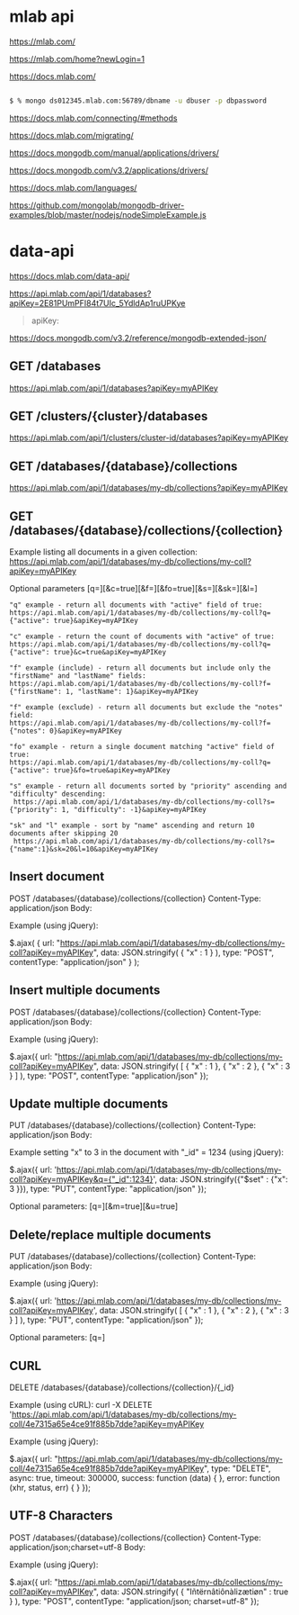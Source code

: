 # mlab api


https://mlab.com/

https://mlab.com/home?newLogin=1

https://docs.mlab.com/


```sh

$ % mongo ds012345.mlab.com:56789/dbname -u dbuser -p dbpassword

```

https://docs.mlab.com/connecting/#methods


https://docs.mlab.com/migrating/


https://docs.mongodb.com/manual/applications/drivers/

https://docs.mongodb.com/v3.2/applications/drivers/

https://docs.mlab.com/languages/

https://github.com/mongolab/mongodb-driver-examples/blob/master/nodejs/nodeSimpleExample.js


# data-api

https://docs.mlab.com/data-api/


https://api.mlab.com/api/1/databases?apiKey=2E81PUmPFI84t7UIc_5YdldAp1ruUPKye

> apiKey: 

https://docs.mongodb.com/v3.2/reference/mongodb-extended-json/

## GET /databases

https://api.mlab.com/api/1/databases?apiKey=myAPIKey

## GET /clusters/{cluster}/databases

https://api.mlab.com/api/1/clusters/cluster-id/databases?apiKey=myAPIKey

## GET /databases/{database}/collections

https://api.mlab.com/api/1/databases/my-db/collections?apiKey=myAPIKey

## GET /databases/{database}/collections/{collection}

Example listing all documents in a given collection:
https://api.mlab.com/api/1/databases/my-db/collections/my-coll?apiKey=myAPIKey

Optional parameters
[q=<query>][&c=true][&f=<fields>][&fo=true][&s=<order>][&sk=<skip>][&l=<limit>]


```code
"q" example - return all documents with "active" field of true:
https://api.mlab.com/api/1/databases/my-db/collections/my-coll?q={"active": true}&apiKey=myAPIKey

"c" example - return the count of documents with "active" of true:
https://api.mlab.com/api/1/databases/my-db/collections/my-coll?q={"active": true}&c=true&apiKey=myAPIKey

"f" example (include) - return all documents but include only the "firstName" and "lastName" fields:
https://api.mlab.com/api/1/databases/my-db/collections/my-coll?f={"firstName": 1, "lastName": 1}&apiKey=myAPIKey

"f" example (exclude) - return all documents but exclude the "notes" field:
https://api.mlab.com/api/1/databases/my-db/collections/my-coll?f={"notes": 0}&apiKey=myAPIKey

"fo" example - return a single document matching "active" field of true:
https://api.mlab.com/api/1/databases/my-db/collections/my-coll?q={"active": true}&fo=true&apiKey=myAPIKey

"s" example - return all documents sorted by "priority" ascending and "difficulty" descending:
 https://api.mlab.com/api/1/databases/my-db/collections/my-coll?s={"priority": 1, "difficulty": -1}&apiKey=myAPIKey

"sk" and "l" example - sort by "name" ascending and return 10 documents after skipping 20
 https://api.mlab.com/api/1/databases/my-db/collections/my-coll?s={"name":1}&sk=20&l=10&apiKey=myAPIKey
```

## Insert document

POST /databases/{database}/collections/{collection}
Content-Type: application/json
Body: <JSON data>

Example (using jQuery):

$.ajax( 
    {
        url: "https://api.mlab.com/api/1/databases/my-db/collections/my-coll?apiKey=myAPIKey",
        data: JSON.stringify( { "x" : 1 } ),
        type: "POST",
        contentType: "application/json" 
    }
);

## Insert multiple documents

POST /databases/{database}/collections/{collection}
Content-Type: application/json
Body: <JSON data>

Example (using jQuery):

$.ajax({
    url: "https://api.mlab.com/api/1/databases/my-db/collections/my-coll?apiKey=myAPIKey",
    data: JSON.stringify( [ { "x" : 1 }, { "x" : 2 }, { "x" : 3 } ] ),
    type: "POST",
    contentType: "application/json"
});

## Update multiple documents

PUT /databases/{database}/collections/{collection}
Content-Type: application/json
Body: <JSON data>

Example setting "x" to 3 in the document with "_id" = 1234 (using jQuery):

$.ajax({
    url: 'https://api.mlab.com/api/1/databases/my-db/collections/my-coll?apiKey=myAPIKey&q={"_id":1234}',
    data: JSON.stringify({"$set" : {"x": 3 }}),
    type: "PUT",
    contentType: "application/json" 
});

Optional parameters:
[q=<query>][&m=true][&u=true]

## Delete/replace multiple documents


PUT /databases/{database}/collections/{collection}
Content-Type: application/json
Body: <JSON data>

Example (using jQuery):

$.ajax({
    url: 'https://api.mlab.com/api/1/databases/my-db/collections/my-coll?apiKey=myAPIKey',
    data: JSON.stringify( [ { "x" : 1 }, { "x" : 2 }, { "x" : 3 } ] ),
    type: "PUT",
    contentType: "application/json" 
});

Optional parameters:
[q=<query>]


## CURL

DELETE /databases/{database}/collections/{collection}/{_id}

Example (using cURL): 
curl -X DELETE 'https://api.mlab.com/api/1/databases/my-db/collections/my-coll/4e7315a65e4ce91f885b7dde?apiKey=myAPIKey

Example (using jQuery):

$.ajax({
    url: "https://api.mlab.com/api/1/databases/my-db/collections/my-coll/4e7315a65e4ce91f885b7dde?apiKey=myAPIKey",
    type: "DELETE",
    async: true,
    timeout: 300000,
    success: function (data) { },
    error: function (xhr, status, err) { } 
});

## UTF-8 Characters

POST /databases/{database}/collections/{collection}
Content-Type: application/json;charset=utf-8
Body: <JSON data>

Example (using jQuery):

$.ajax({
    url: "https://api.mlab.com/api/1/databases/my-db/collections/my-coll?apiKey=myAPIKey",
    data: JSON.stringify( { "Iñtërnâtiônàlizætiøn" : true } ),
    type: "POST",
    contentType: "application/json; charset=utf-8"
});











